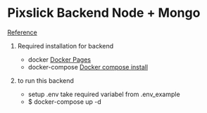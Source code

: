 # Pixslick Backend Node + Mongo

[Reference](https://www.digitalocean.com/community/tutorials/containerizing-a-node-js-application-for-development-with-docker-compose)

1. Required installation for backend
    - docker [Docker Pages](https://www.docker.com/)
    - docker-compose [Docker compose install](https://docs.docker.com/compose/install/)

2. to run this backend
    - setup .env take required variabel from .env_example
    - $ docker-compose up -d